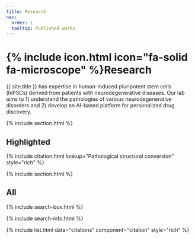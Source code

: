 ```yaml
---
title: Research
nav:
  order: 1
  tooltip: Published works
---
```


# {% include icon.html icon="fa-solid fa-microscope" %}Research

{{ site.title }} has expertise in human-induced pluripotent stem cells (hiPSCs) derived from patients with neurodegenerative diseases. Our lab aims to 1) understand the pathologies of various neurodegenerative disorders and 2) develop an AI-based platform for personalized drug discovery.

{% include section.html %}

## Highlighted

{% include citation.html lookup="Pathological structural conversion" style="rich" %}

{% include section.html %}

## All

{% include search-box.html %}

{% include search-info.html %}

{% include list.html data="citations" component="citation" style="rich" %}
